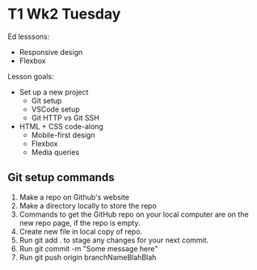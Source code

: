 # T1 Wk2 Tuesday

Ed lesssons:

- Responsive design
- Flexbox

Lesson goals:

- Set up a new project
    - Git setup
    - VSCode setup
    - Git HTTP vs Git SSH
- HTML + CSS code-along
    - Mobile-first design
    - Flexbox
    - Media queries

## Git setup commands

1. Make a repo on Github's website
2. Make a directory locally to store the repo
3. Commands to get the GitHub repo on your local computer are on the new repo page, if the repo is empty.
4. Create new file in local copy of repo.
5. Run git add . to stage any changes for your next commit.
6. Run git commit -m "Some message here"
7. Run git push origin branchNameBlahBlah